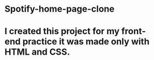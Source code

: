 # Spotify-home-page-clone
# I created this project for my front-end practice it was made only with HTML and CSS.
